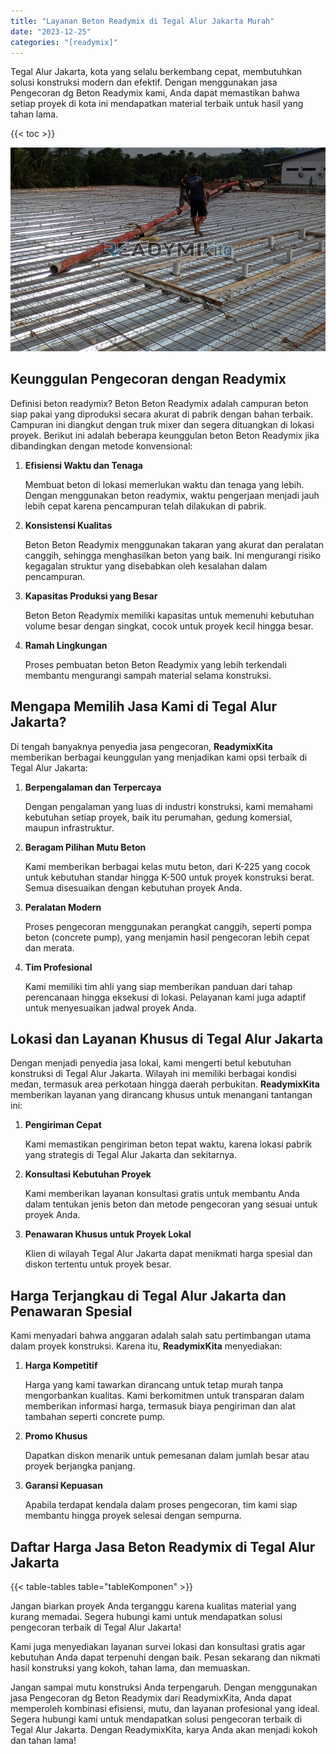 ```yaml
---
title: "Layanan Beton Readymix di Tegal Alur Jakarta Murah"
date: "2023-12-25"
categories: "[readymix]"
---
```


Tegal Alur Jakarta, kota yang selalu berkembang cepat, membutuhkan solusi konstruksi modern dan efektif. Dengan menggunakan jasa Pengecoran dg Beton Readymix kami, Anda dapat memastikan bahwa setiap proyek di kota ini mendapatkan material terbaik untuk hasil yang tahan lama.

{{< toc >}}

![Layanan Beton Readymix di Tegal Alur Jakarta Murah](/images/readymix/cor-readymix-30.jpg)

## Keunggulan Pengecoran dengan Readymix

Definisi beton readymix? Beton Beton Readymix adalah campuran beton siap pakai yang diproduksi secara akurat di pabrik dengan bahan terbaik. Campuran ini diangkut dengan truk mixer dan segera dituangkan di lokasi proyek. Berikut ini adalah beberapa keunggulan beton Beton Readymix jika dibandingkan dengan metode konvensional:

1. **Efisiensi Waktu dan Tenaga**

   Membuat beton di lokasi memerlukan waktu dan tenaga yang lebih. Dengan menggunakan beton readymix, waktu pengerjaan menjadi jauh lebih cepat karena pencampuran telah dilakukan di pabrik.

2. **Konsistensi Kualitas**

   Beton Beton Readymix menggunakan takaran yang akurat dan peralatan canggih, sehingga menghasilkan beton yang baik. Ini mengurangi risiko kegagalan struktur yang disebabkan oleh kesalahan dalam pencampuran.

3. **Kapasitas Produksi yang Besar**

   Beton Beton Readymix memiliki kapasitas untuk memenuhi kebutuhan volume besar dengan singkat, cocok untuk proyek kecil hingga besar.

4. **Ramah Lingkungan**

   Proses pembuatan beton Beton Readymix yang lebih terkendali membantu mengurangi sampah material selama konstruksi.

## Mengapa Memilih Jasa Kami di Tegal Alur Jakarta?

Di tengah banyaknya penyedia jasa pengecoran, **ReadymixKita** memberikan berbagai keunggulan yang menjadikan kami opsi terbaik di Tegal Alur Jakarta:

1. **Berpengalaman dan Terpercaya**

   Dengan pengalaman yang luas di industri konstruksi, kami memahami kebutuhan setiap proyek, baik itu perumahan, gedung komersial, maupun infrastruktur.

2. **Beragam Pilihan Mutu Beton**

   Kami memberikan berbagai kelas mutu beton, dari K-225 yang cocok untuk kebutuhan standar hingga K-500 untuk proyek konstruksi berat. Semua disesuaikan dengan kebutuhan proyek Anda.

3. **Peralatan Modern**

   Proses pengecoran menggunakan perangkat canggih, seperti pompa beton (concrete pump), yang menjamin hasil pengecoran lebih cepat dan merata.

4. **Tim Profesional**

   Kami memiliki tim ahli yang siap memberikan panduan dari tahap perencanaan hingga eksekusi di lokasi. Pelayanan kami juga adaptif untuk menyesuaikan jadwal proyek Anda.

## Lokasi dan Layanan Khusus di Tegal Alur Jakarta

Dengan menjadi penyedia jasa lokal, kami mengerti betul kebutuhan konstruksi di Tegal Alur Jakarta. Wilayah ini memiliki berbagai kondisi medan, termasuk area perkotaan hingga daerah perbukitan. **ReadymixKita** memberikan layanan yang dirancang khusus untuk menangani tantangan ini:

1. **Pengiriman Cepat**

   Kami memastikan pengiriman beton tepat waktu, karena lokasi pabrik yang strategis di Tegal Alur Jakarta dan sekitarnya.

2. **Konsultasi Kebutuhan Proyek**

   Kami memberikan layanan konsultasi gratis untuk membantu Anda dalam tentukan jenis beton dan metode pengecoran yang sesuai untuk proyek Anda.

3. **Penawaran Khusus untuk Proyek Lokal**

   Klien di wilayah Tegal Alur Jakarta dapat menikmati harga spesial dan diskon tertentu untuk proyek besar.

## Harga Terjangkau di Tegal Alur Jakarta dan Penawaran Spesial

Kami menyadari bahwa anggaran adalah salah satu pertimbangan utama dalam proyek konstruksi. Karena itu, **ReadymixKita** menyediakan:

1. **Harga Kompetitif**

   Harga yang kami tawarkan dirancang untuk tetap murah tanpa mengorbankan kualitas. Kami berkomitmen untuk transparan dalam memberikan informasi harga, termasuk biaya pengiriman dan alat tambahan seperti concrete pump.

2. **Promo Khusus**

   Dapatkan diskon menarik untuk pemesanan dalam jumlah besar atau proyek berjangka panjang.

3. **Garansi Kepuasan**

   Apabila terdapat kendala dalam proses pengecoran, tim kami siap membantu hingga proyek selesai dengan sempurna.

## Daftar Harga Jasa Beton Readymix di Tegal Alur Jakarta

{{< table-tables table="tableKomponen" >}}

Jangan biarkan proyek Anda terganggu karena kualitas material yang kurang memadai. Segera hubungi kami untuk mendapatkan solusi pengecoran terbaik di Tegal Alur Jakarta!

Kami juga menyediakan layanan survei lokasi dan konsultasi gratis agar kebutuhan Anda dapat terpenuhi dengan baik. Pesan sekarang dan nikmati hasil konstruksi yang kokoh, tahan lama, dan memuaskan.

Jangan sampai mutu konstruksi Anda terpengaruh. Dengan menggunakan jasa Pengecoran dg Beton Readymix dari ReadymixKita, Anda dapat memperoleh kombinasi efisiensi, mutu, dan layanan profesional yang ideal. Segera hubungi kami untuk mendapatkan solusi pengecoran terbaik di Tegal Alur Jakarta. Dengan ReadymixKita, karya Anda akan menjadi kokoh dan tahan lama!